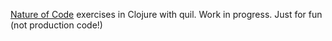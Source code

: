 [Nature of Code](https://natureofcode.com/) exercises in Clojure with quil.
Work in progress.
Just for fun (not production code!)
